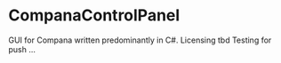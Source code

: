 # CompanaControlPanel
GUI for Compana written predominantly in C#. Licensing tbd
Testing for push
...
